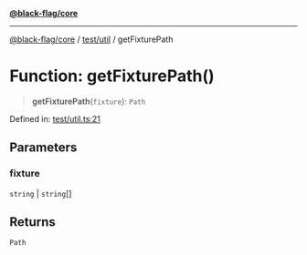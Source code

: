 [**@black-flag/core**](../../../README.md)

***

[@black-flag/core](../../../README.md) / [test/util](../README.md) / getFixturePath

# Function: getFixturePath()

> **getFixturePath**(`fixture`): `Path`

Defined in: [test/util.ts:21](https://github.com/Xunnamius/black-flag/blob/6975ac4841c42ac3213d392b5cb06d13a72628a4/test/util.ts#L21)

## Parameters

### fixture

`string` | `string`[]

## Returns

`Path`
